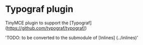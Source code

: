 # Typograf plugin
TinyMCE plugin to support the [Typograf] (https://github.com/typograf/typograf/)

'TODO: to be converted to the submodule of [Inlines] (../inlines)'
